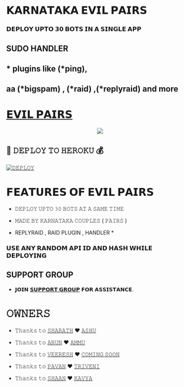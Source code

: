 # 𝗞𝗔𝗥𝗡𝗔𝗧𝗔𝗞𝗔 𝗘𝗩𝗜𝗟 𝗣𝗔𝗜𝗥𝗦

### 𝗗𝗘𝗣𝗟𝗢𝗬 𝗨𝗣𝗧𝗢 𝟯𝟬 𝗕𝗢𝗧𝗦 𝗜𝗡 𝗔 𝗦𝗜𝗡𝗚𝗟𝗘 𝗔𝗣𝗣 
## SUDO HANDLER 
## * plugins like (*ping), 
## aa (*bigspam) , (*raid) ,(*replyraid) and more
# [𝗘𝗩𝗜𝗟 𝗣𝗔𝗜𝗥𝗦](t.me/agoraswamy_professor)

<p align="center">
  <img src="https://telegra.ph/file/2870fbaa8bc8d2b41f37f.jpg">
</p>



## 🚀 𝙳𝙴𝙿𝙻𝙾𝚈 𝚃𝙾 𝙷𝙴𝚁𝙾𝙺𝚄 💰

[![𝙳𝙴𝙿𝙻𝙾𝚈](https://www.herokucdn.com/deploy/button.svg)](https://heroku.com/deploy?template=https://github.com/smilekrish/rock)

# 𝗙𝗘𝗔𝗧𝗨𝗥𝗘𝗦 𝗢𝗙 𝗘𝗩𝗜𝗟 𝗣𝗔𝗜𝗥𝗦

   - 𝙳𝙴𝙿𝙻𝙾𝚈 𝚄𝙿𝚃𝙾 𝟹𝟶 𝙱𝙾𝚃𝚂 𝙰𝚃 𝙰 𝚂𝙰𝙼𝙴 𝚃𝙸𝙼𝙴

   - 𝙼𝙰𝙳𝙴 𝙱𝚈 𝙺𝙰𝚁𝙽𝙰𝚃𝙰𝙺𝙰 𝙲𝙾𝚄𝙿𝙻𝙴𝚂 ( 𝙿𝙰𝙸𝚁𝚂 )

   - REPLYRAID , RAID PLUGIN , HANDLER *


### 𝗨𝗦𝗘 𝗔𝗡𝗬 𝗥𝗔𝗡𝗗𝗢𝗠 𝗔𝗣𝗜 𝗜𝗗 𝗔𝗡𝗗 𝗛𝗔𝗦𝗛 𝗪𝗛𝗜𝗟𝗘 𝗗𝗘𝗣𝗟𝗢𝗬𝗜𝗡𝗚


## SUPPORT GROUP
   - 𝗝𝗢𝗜𝗡 [𝗦𝗨𝗣𝗣𝗢𝗥𝗧 𝗚𝗥𝗢𝗨𝗣](https://t.me/AGORA_SPAM_OFFICIAL) 𝗙𝗢𝗥 𝗔𝗦𝗦𝗜𝗦𝗧𝗔𝗡𝗖𝗘.

#    𝙾𝚆𝙽𝙴𝚁𝚂
   - 𝚃𝚑𝚊𝚗𝚔𝚜 𝚝𝚘 [𝚂𝙷𝙰𝚁𝙰𝚃𝙷](https://t.me/kingthegreatsharu) ❤︎ [𝙰𝚂𝙷𝚄](https://t.me/sathipathi )

   - 𝚃𝚑𝚊𝚗𝚔𝚜 𝚝𝚘 [𝙰𝚁𝚄𝙽](https://t.me/The_name_is_unique_wepoN) ❤︎ [𝙰𝙼𝙼𝚄](https://t.me/arruammu) 

   - 𝚃𝚑𝚊𝚗𝚔𝚜 𝚝𝚘 [𝚅𝙴𝙴𝚁𝙴𝚂𝙷](https://t.me/bgk_king) ❤︎ [𝙲𝙾𝙼𝙸𝙽𝙶 𝚂𝙾𝙾𝙽](https://t.me/agora_spam_official) 

   - 𝚃𝚑𝚊𝚗𝚔𝚜 𝚝𝚘 [𝙿𝙰𝚅𝙰𝙽](https://t.me/sikepanda) ❤︎ [𝚃𝚁𝙸𝚅𝙴𝙽𝙸](https://t.me/agora_professor)
    
   - 𝚃𝚑𝚊𝚗𝚔𝚜 𝚝𝚘 [𝚂𝙷𝙰𝙰𝙽](https://t.me/agoraswamy_professor) ❤︎ [𝙺𝙰𝚅𝚈𝙰](https://t.me/shan_kavya) 
